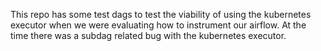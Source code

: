 This repo has some test dags to test the viability of using the kubernetes executor when we were evaluating how to instrument our airflow. At the time there was a subdag related bug with the kubernetes executor.
